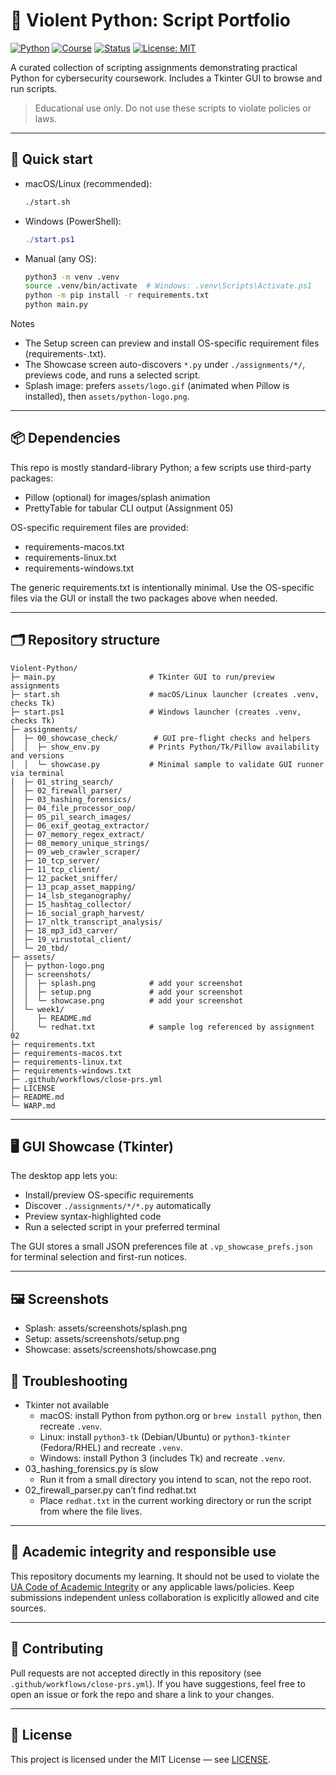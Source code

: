 # 🐍 Violent Python: Script Portfolio

[![Python](https://img.shields.io/badge/Python-3.11+-blue)](#)
[![Course](https://img.shields.io/badge/Course-CYBV%20473-%23CC0033)](#)
[![Status](https://img.shields.io/badge/Status-Active-green)](#)
[![License: MIT](https://img.shields.io/badge/License-MIT-yellow.svg)](LICENSE)

A curated collection of scripting assignments demonstrating practical Python for cybersecurity coursework. Includes a Tkinter GUI to browse and run scripts.

> Educational use only. Do not use these scripts to violate policies or laws.

---

## 🚀 Quick start

- macOS/Linux (recommended):
  ```bash
  ./start.sh
  ```
- Windows (PowerShell):
  ```powershell
  ./start.ps1
  ```
- Manual (any OS):
  ```bash
  python3 -m venv .venv
  source .venv/bin/activate  # Windows: .venv\Scripts\Activate.ps1
  python -m pip install -r requirements.txt
  python main.py
  ```

Notes
- The Setup screen can preview and install OS-specific requirement files (requirements-<os>.txt).
- The Showcase screen auto-discovers `*.py` under `./assignments/*/`, previews code, and runs a selected script.
- Splash image: prefers `assets/logo.gif` (animated when Pillow is installed), then `assets/python-logo.png`.

---

## 📦 Dependencies

This repo is mostly standard-library Python; a few scripts use third-party packages:
- Pillow (optional) for images/splash animation
- PrettyTable for tabular CLI output (Assignment 05)

OS-specific requirement files are provided:
- requirements-macos.txt
- requirements-linux.txt
- requirements-windows.txt

The generic requirements.txt is intentionally minimal. Use the OS-specific files via the GUI or install the two packages above when needed.

---

## 🗂️ Repository structure

```
Violent-Python/
├─ main.py                     # Tkinter GUI to run/preview assignments
├─ start.sh                    # macOS/Linux launcher (creates .venv, checks Tk)
├─ start.ps1                   # Windows launcher (creates .venv, checks Tk)
├─ assignments/
│  ├─ 00_showcase_check/        # GUI pre-flight checks and helpers
│  │  ├─ show_env.py           # Prints Python/Tk/Pillow availability and versions
│  │  └─ showcase.py           # Minimal sample to validate GUI runner via terminal
│  ├─ 01_string_search/
│  ├─ 02_firewall_parser/
│  ├─ 03_hashing_forensics/
│  ├─ 04_file_processor_oop/
│  ├─ 05_pil_search_images/
│  ├─ 06_exif_geotag_extractor/
│  ├─ 07_memory_regex_extract/
│  ├─ 08_memory_unique_strings/
│  ├─ 09_web_crawler_scraper/
│  ├─ 10_tcp_server/
│  ├─ 11_tcp_client/
│  ├─ 12_packet_sniffer/
│  ├─ 13_pcap_asset_mapping/
│  ├─ 14_lsb_steganography/
│  ├─ 15_hashtag_collector/
│  ├─ 16_social_graph_harvest/
│  ├─ 17_nltk_transcript_analysis/
│  ├─ 18_mp3_id3_carver/
│  ├─ 19_virustotal_client/
│  └─ 20_tbd/
├─ assets/
│  ├─ python-logo.png
│  ├─ screenshots/
│  │  ├─ splash.png            # add your screenshot
│  │  ├─ setup.png             # add your screenshot
│  │  └─ showcase.png          # add your screenshot
│  └─ week1/
│     ├─ README.md
│     └─ redhat.txt            # sample log referenced by assignment 02
├─ requirements.txt
├─ requirements-macos.txt
├─ requirements-linux.txt
├─ requirements-windows.txt
├─ .github/workflows/close-prs.yml
├─ LICENSE
├─ README.md
└─ WARP.md
```

---

## 🖥️ GUI Showcase (Tkinter)

The desktop app lets you:
- Install/preview OS-specific requirements
- Discover `./assignments/*/*.py` automatically
- Preview syntax-highlighted code
- Run a selected script in your preferred terminal

The GUI stores a small JSON preferences file at `.vp_showcase_prefs.json` for terminal selection and first-run notices.

---

## 🖼️ Screenshots

- Splash: assets/screenshots/splash.png
- Setup: assets/screenshots/setup.png
- Showcase: assets/screenshots/showcase.png

## 🧩 Troubleshooting

- Tkinter not available
  - macOS: install Python from python.org or `brew install python`, then recreate `.venv`.
  - Linux: install `python3-tk` (Debian/Ubuntu) or `python3-tkinter` (Fedora/RHEL) and recreate `.venv`.
  - Windows: install Python 3 (includes Tk) and recreate `.venv`.
- 03_hashing_forensics.py is slow
  - Run it from a small directory you intend to scan, not the repo root.
- 02_firewall_parser.py can’t find redhat.txt
  - Place `redhat.txt` in the current working directory or run the script from where the file lives.

---

## 📖 Academic integrity and responsible use

This repository documents my learning. It should not be used to violate the
[UA Code of Academic Integrity](https://deanofstudents.arizona.edu/policies/code-academic-integrity)
or any applicable laws/policies. Keep submissions independent unless collaboration is explicitly allowed and cite sources.

---

## 🤝 Contributing

Pull requests are not accepted directly in this repository (see `.github/workflows/close-prs.yml`).
If you have suggestions, feel free to open an issue or fork the repo and share a link to your changes.

---

## 📜 License

This project is licensed under the MIT License — see [LICENSE](LICENSE).
